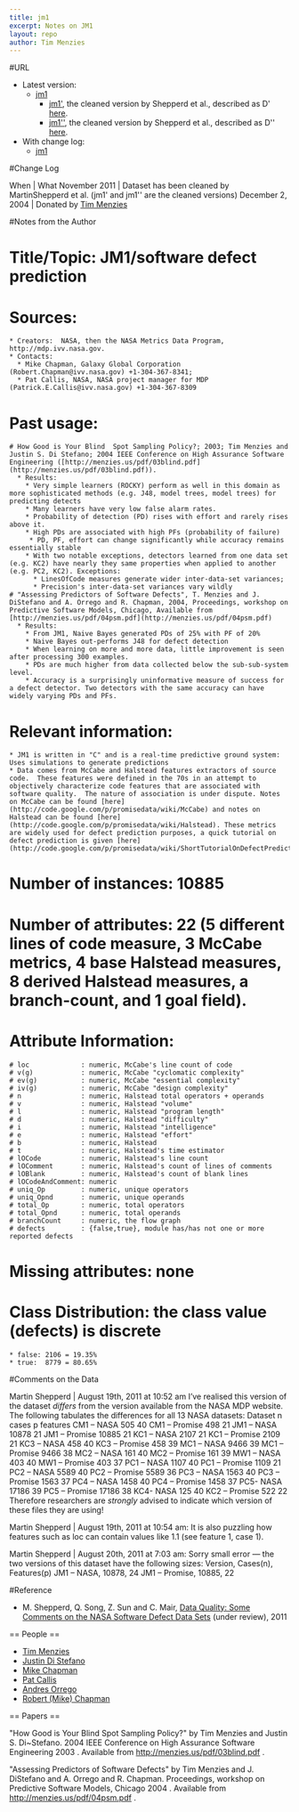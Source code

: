 ```yaml
---
title: jm1
excerpt: Notes on JM1
layout: repo
author: Tim Menzies
---
```



#URL

  * Latest version: 
    * [jm1](https://terapromise.csc.ncsu.edu:8443/svn/repo/defect/mccabehalsted/jm/jm1/jm1.arff)
      * [jm1'](https://terapromise.csc.ncsu.edu:8443/svn/repo/defect/mccabehalsted/jm/jm1/d), the cleaned version by Shepperd et al., described as D' [here](http://nasa-softwaredefectdatasets.wikispaces.com/home).
      * [jm1''](https://terapromise.csc.ncsu.edu:8443/svn/repo/defect/mccabehalsted/jm/jm1/dd), the cleaned version by Shepperd et al., described as D'' [here](http://nasa-softwaredefectdatasets.wikispaces.com/home).
  * With change log:
    * [jm1](https://terapromise.csc.ncsu.edu:8443/svn/repo/defect/mccabehalsted/jm/jm1/)

#Change Log

When | What
November 2011 | Dataset has been cleaned by MartinShepperd et al. (jm1' and jm1'' are the cleaned versions)
December 2, 2004 | Donated by [Tim Menzies](TimMenzies)

#Notes from the Author

  # Title/Topic: JM1/software defect prediction
  # Sources:
    * Creators:  NASA, then the NASA Metrics Data Program, http://mdp.ivv.nasa.gov. 
    * Contacts: 
      * Mike Chapman, Galaxy Global Corporation (Robert.Chapman@ivv.nasa.gov) +1-304-367-8341; 
      * Pat Callis, NASA, NASA project manager for MDP (Patrick.E.Callis@ivv.nasa.gov) +1-304-367-8309 
  # Past usage:
    # How Good is Your Blind  Spot Sampling Policy?; 2003; Tim Menzies and Justin S. Di Stefano; 2004 IEEE Conference on High Assurance Software Engineering ([http://menzies.us/pdf/03blind.pdf](http://menzies.us/pdf/03blind.pdf)).
      * Results: 
        * Very simple learners (ROCKY) perform as well in this domain as more sophisticated methods (e.g. J48, model trees, model trees) for predicting detects
        * Many learners have very low false alarm rates.
        * Probability of detection (PD) rises with effort and rarely rises above it.
        * High PDs are associated with high PFs (probability of failure)
         * PD, PF, effort can change significantly while accuracy remains essentially stable
        * With two notable exceptions, detectors learned from one data set (e.g. KC2) have nearly they same properties when applied to another (e.g. PC2, KC2). Exceptions:
          * LinesOfCode measures generate wider inter-data-set variances; 
          * Precision's inter-data-set variances vary wildly
    # "Assessing Predictors of Software Defects", T. Menzies and J. DiStefano and A. Orrego and R. Chapman, 2004, Proceedings, workshop on Predictive Software Models, Chicago, Available from [http://menzies.us/pdf/04psm.pdf](http://menzies.us/pdf/04psm.pdf)
      * Results:
        * From JM1, Naive Bayes generated PDs of 25% with PF of 20%
        * Naive Bayes out-performs J48 for defect detection
        * When learning on more and more data, little improvement is seen after processing 300 examples.
        * PDs are much higher from data collected below the sub-sub-system level.          
        * Accuracy is a surprisingly uninformative measure of success for a defect detector. Two detectors with the same accuracy can have widely varying PDs and PFs.
  # Relevant information:
    * JM1 is written in "C" and is a real-time predictive ground system: Uses simulations to generate predictions
    * Data comes from McCabe and Halstead features extractors of source code.  These features were defined in the 70s in an attempt to objectively characterize code features that are associated with software quality.  The nature of association is under dispute. Notes on McCabe can be found [here](http://code.google.com/p/promisedata/wiki/McCabe) and notes on Halstead can be found [here](http://code.google.com/p/promisedata/wiki/Halstead). These metrics are widely used for defect prediction purposes, a quick tutorial on defect prediction is given [here](http://code.google.com/p/promisedata/wiki/ShortTutorialOnDefectPrediction).
  # Number of instances: 10885
  # Number of attributes: 22 (5 different lines of code measure, 3 McCabe metrics, 4 base Halstead measures, 8 derived Halstead measures, a branch-count, and 1 goal field).
  # Attribute Information:
    # loc             : numeric, McCabe's line count of code
    # v(g)            : numeric, McCabe "cyclomatic complexity"
    # ev(g)           : numeric, McCabe "essential complexity"
    # iv(g)           : numeric, McCabe "design complexity"
    # n               : numeric, Halstead total operators + operands
    # v               : numeric, Halstead "volume"
    # l               : numeric, Halstead "program length"
    # d               : numeric, Halstead "difficulty"
    # i               : numeric, Halstead "intelligence"
    # e               : numeric, Halstead "effort"
    # b               : numeric, Halstead 
    # t               : numeric, Halstead's time estimator
    # lOCode          : numeric, Halstead's line count
    # lOComment       : numeric, Halstead's count of lines of comments
    # lOBlank         : numeric, Halstead's count of blank lines
    # lOCodeAndComment: numeric
    # uniq_Op         : numeric, unique operators
    # uniq_Opnd       : numeric, unique operands
    # total_Op        : numeric, total operators
    # total_Opnd      : numeric, total operands
    # branchCount     : numeric, the flow graph
    # defects         : {false,true}, module has/has not one or more reported defects
  # Missing attributes: none
  # Class Distribution: the class value (defects) is discrete 
    * false: 2106 = 19.35%
    * true:  8779 = 80.65%


#Comments on the Data

Martin Shepperd | August 19th, 2011 at 10:52 am
I’ve realised this version of the dataset *differs* from the version available from the NASA MDP website. The following tabulates the differences for all 13 NASA datasets:
Dataset	        n cases	p features
CM1 – NASA	505	40
CM1 – Promise	498	21
JM1 – NASA	10878	21
JM1 – Promise	10885	21
KC1 – NASA	2107	21
KC1 – Promise	2109	21
KC3 – NASA	458	40
KC3 – Promise	458	39
MC1 – NASA	9466	39
MC1 – Promise	9466	38
MC2 – NASA	161	40
MC2 – Promise	161	39
MW1 – NASA	403	40
MW1 – Promise	403	37
PC1 – NASA	1107	40
PC1 – Promise	1109	21
PC2 – NASA	5589	40
PC2 – Promise	5589	36
PC3 – NASA	1563	40
PC3 – Promise	1563	37
PC4 – NASA	1458	40
PC4 – Promise	1458	37
PC5- NASA	17186	39
PC5 – Promise	17186	38
KC4- NASA	125	40
KC2 – Promise	522	22
Therefore researchers are *strongly* advised to indicate which version of these files they are using!

Martin Shepperd | August 19th, 2011 at 10:54 am: It is also puzzling how features such as loc can contain values like 1.1 (see feature 1, case 1).

Martin Shepperd | August 20th, 2011 at 7:03 am: Sorry small error — the two versions of this dataset have the following sizes:
Version,         Cases(n),   Features(p)
JM1 – NASA,      10878,      24
JM1 – Promise,   10885,      22

#Reference

  * M. Shepperd, Q. Song, Z. Sun and C. Mair, [Data Quality: Some Comments on the NASA Software Defect Data Sets](http://goo.gl/OlHNh) (under review), 2011

== People ==

 * [Tim Menzies](TimMenzies)
 * [Justin Di Stefano](JustinDiStefano)
 * [Mike Chapman](MikeChapman)
 * [Pat Callis](PatCallis)
 * [Andres Orrego](AndresOrrego)
 * [Robert (Mike) Chapman](RobertChapman)

== Papers ==

"How Good is Your Blind Spot Sampling Policy?" by Tim Menzies and Justin S. Di~Stefano. 2004 IEEE Conference on High Assurance Software Engineering 2003 . Available from http://menzies.us/pdf/03blind.pdf .

"Assessing Predictors of Software Defects" by Tim Menzies and J. DiStefano and A. Orrego and R. Chapman. Proceedings, workshop on Predictive Software Models, Chicago 2004 . Available from http://menzies.us/pdf/04psm.pdf .